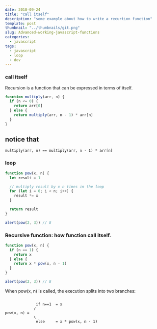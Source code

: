 ```yaml
---
date: 2018-09-24
title: "call itself"
description: "some example about how to write a recurtion function"
template: post
thumbnail: "../thumbnails/git.png"
slug: Advanced-working-javascript-functions
categories:
  - javascript
tags:
  - javascript
  - loop
  - dev
---
```


### call itself

Recursion is a function that can be expressed in terms of itself.

```javascript
function multiply(arr, n) {
  if (n <= 0) {
    return arr[0]
  } else {
    return multiply(arr, n - 1) * arr[n]
  }
}
```

## notice that

```
multiply(arr, n) == multiply(arr, n - 1) * arr[n]

```

### loop

```javascript
function pow(x, n) {
  let result = 1

  // multiply result by x n times in the loop
  for (let i = 0; i < n; i++) {
    result *= x
  }

  return result
}

alert(pow(2, 3)) // 8
```

### Recursive function: how function call itself.

```javascript
function pow(x, n) {
  if (n == 1) {
    return x
  } else {
    return x * pow(x, n - 1)
  }
}

alert(pow(2, 3)) // 8
```

When pow(x, n) is called, the execution splits into two branches:

```

              if n==1  = x
             /
pow(x, n) =
             \
              else     = x * pow(x, n - 1)

```
